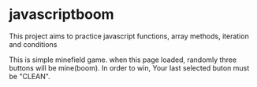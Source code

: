 # javascriptboom

This project aims to practice javascript functions, array methods, iteration and conditions


This is simple minefield game. when this page loaded, randomly three buttons will be mine(boom). 
In order to win, Your last selected buton must be "CLEAN".
